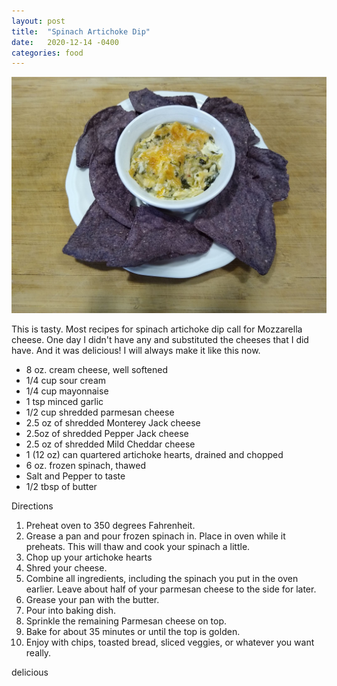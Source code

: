 ```yaml
---
layout: post
title:  "Spinach Artichoke Dip"
date:   2020-12-14 -0400
categories: food
---
```

![](/assets/images/spinach_artichoke_dip.jpg)

This is tasty. Most recipes for spinach artichoke dip call for Mozzarella
cheese. One day I didn't have any and substituted the cheeses that I did have.
And it was delicious! I will always make it like this now.

* 8 oz. cream cheese, well softened
* 1/4 cup sour cream
* 1/4 cup mayonnaise
* 1 tsp minced garlic
* 1/2 cup shredded parmesan cheese
* 2.5 oz of shredded Monterey Jack cheese
* 2.5oz of shredded Pepper Jack cheese
* 2.5 oz of shredded Mild Cheddar cheese
* 1 (12 oz) can quartered artichoke hearts, drained and chopped
* 6 oz. frozen spinach, thawed
* Salt and Pepper to taste
* 1/2 tbsp of butter

Directions

1.  Preheat oven to 350 degrees Fahrenheit.
2.  Grease a pan and pour frozen spinach in. Place in oven while it preheats.
    This will thaw and cook your spinach a little.
3.  Chop up your artichoke hearts
4.  Shred your cheese.
5.  Combine all ingredients, including the spinach you put in the oven earlier.
    Leave about half of your parmesan cheese to the side for later.
6.  Grease your pan with the butter.
7.  Pour into baking dish.
8.  Sprinkle the remaining Parmesan cheese on top.
9.  Bake for about 35 minutes or until the top is golden.
10. Enjoy with chips, toasted bread, sliced veggies, or whatever you want
    really.

delicious
